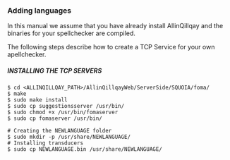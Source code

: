 ### Adding languages

In this manual we assume that you have already install AllinQillqay and the binaries for your spellchecker are compiled.

The following steps describe how to create a TCP Service for your own apellchecker.

##### INSTALLING THE TCP SERVERS

```
$ cd <ALLINQILLQAY_PATH>/AllinQillqayWeb/ServerSide/SQUOIA/foma/
$ make
$ sudo make install
$ sudo cp suggestionsserver /usr/bin/
$ sudo chmod +x /usr/bin/fomaserver
$ sudo cp fomaserver /usr/bin/
```



```
# Creating the NEWLANGUAGE folder
$ sudo mkdir -p /usr/share/NEWLANGUAGE/
# Installing transducers
$ sudo cp NEWLANGUAGE.bin /usr/share/NEWLANGUAGE/
```
